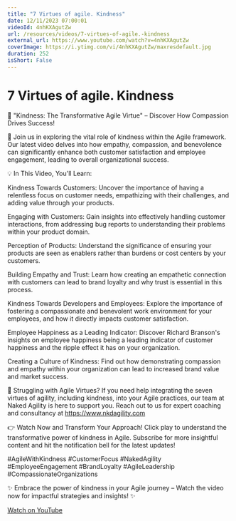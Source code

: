 ```yaml
---
title: "7 Virtues of agile. Kindness"
date: 12/11/2023 07:00:01
videoId: 4nhKXAgutZw
url: /resources/videos/7-virtues-of-agile.-kindness
external_url: https://www.youtube.com/watch?v=4nhKXAgutZw
coverImage: https://i.ytimg.com/vi/4nhKXAgutZw/maxresdefault.jpg
duration: 252
isShort: False
---
```


# 7 Virtues of agile. Kindness

🌟 "Kindness: The Transformative Agile Virtue" – Discover How Compassion Drives Success!

🚀 Join us in exploring the vital role of kindness within the Agile framework. Our latest video delves into how empathy, compassion, and benevolence can significantly enhance both customer satisfaction and employee engagement, leading to overall organizational success.

💡 In This Video, You'll Learn:

Kindness Towards Customers: Uncover the importance of having a relentless focus on customer needs, empathizing with their challenges, and adding value through your products.

Engaging with Customers: Gain insights into effectively handling customer interactions, from addressing bug reports to understanding their problems within your product domain.

Perception of Products: Understand the significance of ensuring your products are seen as enablers rather than burdens or cost centers by your customers.

Building Empathy and Trust: Learn how creating an empathetic connection with customers can lead to brand loyalty and why trust is essential in this process.

Kindness Towards Developers and Employees: Explore the importance of fostering a compassionate and benevolent work environment for your employees, and how it directly impacts customer satisfaction.

Employee Happiness as a Leading Indicator: Discover Richard Branson's insights on employee happiness being a leading indicator of customer happiness and the ripple effect it has on your organization.

Creating a Culture of Kindness: Find out how demonstrating compassion and empathy within your organization can lead to increased brand value and market success.

🔗 Struggling with Agile Virtues? If you need help integrating the seven virtues of agility, including kindness, into your Agile practices, our team at Naked Agility is here to support you. Reach out to us for expert coaching and consultancy at https://www.nkdagility.com

👉 Watch Now and Transform Your Approach! Click play to understand the transformative power of kindness in Agile. Subscribe for more insightful content and hit the notification bell for the latest updates!

#AgileWithKindness #CustomerFocus #NakedAgility #EmployeeEngagement #BrandLoyalty #AgileLeadership #CompassionateOrganizations

✨ Embrace the power of kindness in your Agile journey – Watch the video now for impactful strategies and insights! ✨

[Watch on YouTube](https://www.youtube.com/watch?v=4nhKXAgutZw)
